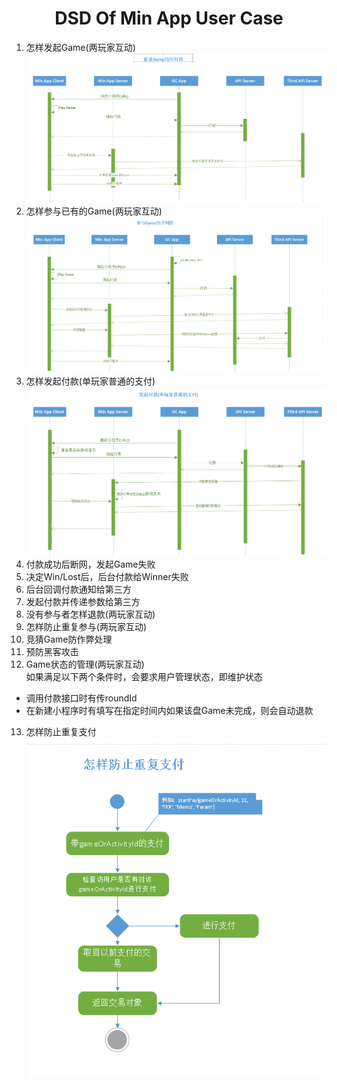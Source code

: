 # <center>DSD Of Min App User Case</center>
1. 怎样发起Game(两玩家互动)
![DatabaseDiagram](./createGame(P2P).png)
2. 怎样参与已有的Game(两玩家互动)
![DatabaseDiagram](./joinGame.png)
3. 怎样发起付款(单玩家普通的支付)
![DatabaseDiagram](./commonUserStartPay.png)
4. 付款成功后断网，发起Game失败
5. 决定Win/Lost后，后台付款给Winner失败
6. 后台回调付款通知给第三方
7. 发起付款并传递参数给第三方
8. 没有参与者怎样退款(两玩家互动)
9. 怎样防止重复参与(两玩家互动)
10. 竞猜Game防作弊处理
11. 预防黑客攻击
12. Game状态的管理(两玩家互动)  
如果满足以下两个条件时，会要求用户管理状态，即维护状态
- 调用付款接口时有传roundId
- 在新建小程序时有填写在指定时间内如果该盘Game未完成，则会自动退款

13. 怎样防止重复支付  
![DatabaseDiagram](./preventDuplicatePay.png)
